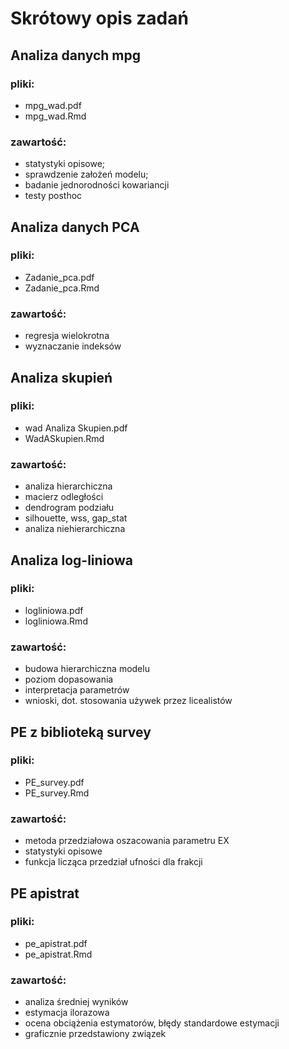# Skrótowy opis zadań

## Analiza danych mpg
### pliki:
- mpg_wad.pdf
- mpg_wad.Rmd
### zawartość:
- statystyki opisowe; 
- sprawdzenie założeń modelu;
- badanie jednorodności kowariancji
- testy posthoc

## Analiza danych PCA
### pliki:
- Zadanie_pca.pdf
- Zadanie_pca.Rmd
### zawartość:
- regresja wielokrotna
- wyznaczanie indeksów

## Analiza skupień
### pliki:
- wad Analiza Skupien.pdf
- WadASkupien.Rmd
### zawartość:
- analiza hierarchiczna
- macierz odległości
- dendrogram podziału
- silhouette, wss, gap_stat
- analiza niehierarchiczna

## Analiza log-liniowa
### pliki:
- logliniowa.pdf
- logliniowa.Rmd
### zawartość:
- budowa hierarchiczna modelu
- poziom dopasowania
- interpretacja parametrów
- wnioski, dot. stosowania używek przez licealistów

## PE z biblioteką survey
### pliki:
- PE_survey.pdf
- PE_survey.Rmd
### zawartość:
- metoda przedziałowa oszacowania parametru EX
- statystyki opisowe
- funkcja licząca przedział ufności dla frakcji

## PE apistrat
### pliki:
- pe_apistrat.pdf
- pe_apistrat.Rmd
### zawartość:
- analiza średniej wyników
- estymacja ilorazowa
- ocena obciążenia estymatorów, błędy standardowe estymacji
- graficznie przedstawiony związek


